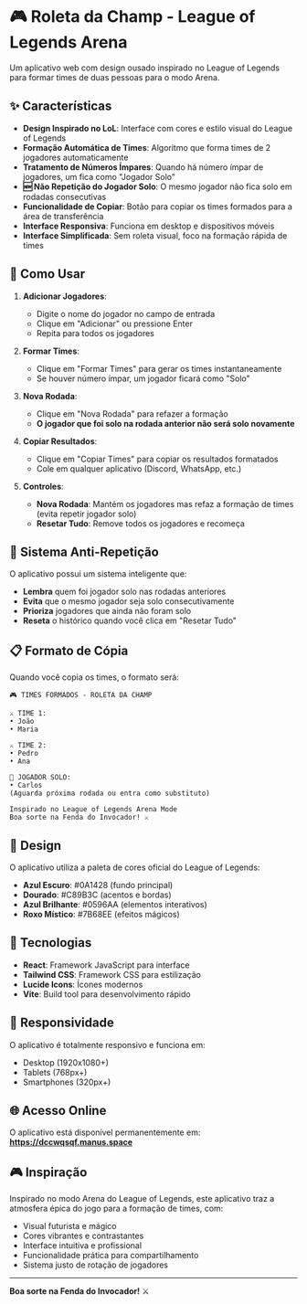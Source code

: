 # 🎮 Roleta da Champ - League of Legends Arena

Um aplicativo web com design ousado inspirado no League of Legends para formar times de duas pessoas para o modo Arena.

## ✨ Características

- **Design Inspirado no LoL**: Interface com cores e estilo visual do League of Legends
- **Formação Automática de Times**: Algoritmo que forma times de 2 jogadores automaticamente
- **Tratamento de Números Ímpares**: Quando há número ímpar de jogadores, um fica como "Jogador Solo"
- **🆕 Não Repetição do Jogador Solo**: O mesmo jogador não fica solo em rodadas consecutivas
- **Funcionalidade de Copiar**: Botão para copiar os times formados para a área de transferência
- **Interface Responsiva**: Funciona em desktop e dispositivos móveis
- **Interface Simplificada**: Sem roleta visual, foco na formação rápida de times

## 🎯 Como Usar

1. **Adicionar Jogadores**:
   - Digite o nome do jogador no campo de entrada
   - Clique em "Adicionar" ou pressione Enter
   - Repita para todos os jogadores

2. **Formar Times**:
   - Clique em "Formar Times" para gerar os times instantaneamente
   - Se houver número ímpar, um jogador ficará como "Solo"

3. **Nova Rodada**:
   - Clique em "Nova Rodada" para refazer a formação
   - **O jogador que foi solo na rodada anterior não será solo novamente**

4. **Copiar Resultados**:
   - Clique em "Copiar Times" para copiar os resultados formatados
   - Cole em qualquer aplicativo (Discord, WhatsApp, etc.)

5. **Controles**:
   - **Nova Rodada**: Mantém os jogadores mas refaz a formação de times (evita repetir jogador solo)
   - **Resetar Tudo**: Remove todos os jogadores e recomeça

## 🔄 Sistema Anti-Repetição

O aplicativo possui um sistema inteligente que:
- **Lembra** quem foi jogador solo nas rodadas anteriores
- **Evita** que o mesmo jogador seja solo consecutivamente
- **Prioriza** jogadores que ainda não foram solo
- **Reseta** o histórico quando você clica em "Resetar Tudo"

## 📋 Formato de Cópia

Quando você copia os times, o formato será:

```
🎮 TIMES FORMADOS - ROLETA DA CHAMP

⚔️ TIME 1:
• João
• Maria

⚔️ TIME 2:
• Pedro
• Ana

🔄 JOGADOR SOLO:
• Carlos
(Aguarda próxima rodada ou entra como substituto)

Inspirado no League of Legends Arena Mode
Boa sorte na Fenda do Invocador! ⚔️
```

## 🎨 Design

O aplicativo utiliza a paleta de cores oficial do League of Legends:
- **Azul Escuro**: #0A1428 (fundo principal)
- **Dourado**: #C89B3C (acentos e bordas)
- **Azul Brilhante**: #0596AA (elementos interativos)
- **Roxo Místico**: #7B68EE (efeitos mágicos)

## 🚀 Tecnologias

- **React**: Framework JavaScript para interface
- **Tailwind CSS**: Framework CSS para estilização
- **Lucide Icons**: Ícones modernos
- **Vite**: Build tool para desenvolvimento rápido

## 📱 Responsividade

O aplicativo é totalmente responsivo e funciona em:
- Desktop (1920x1080+)
- Tablets (768px+)
- Smartphones (320px+)

## 🌐 Acesso Online

O aplicativo está disponível permanentemente em:
**https://dccwqsqf.manus.space**

## 🎮 Inspiração

Inspirado no modo Arena do League of Legends, este aplicativo traz a atmosfera épica do jogo para a formação de times, com:
- Visual futurista e mágico
- Cores vibrantes e contrastantes
- Interface intuitiva e profissional
- Funcionalidade prática para compartilhamento
- Sistema justo de rotação de jogadores

---

**Boa sorte na Fenda do Invocador!** ⚔️

